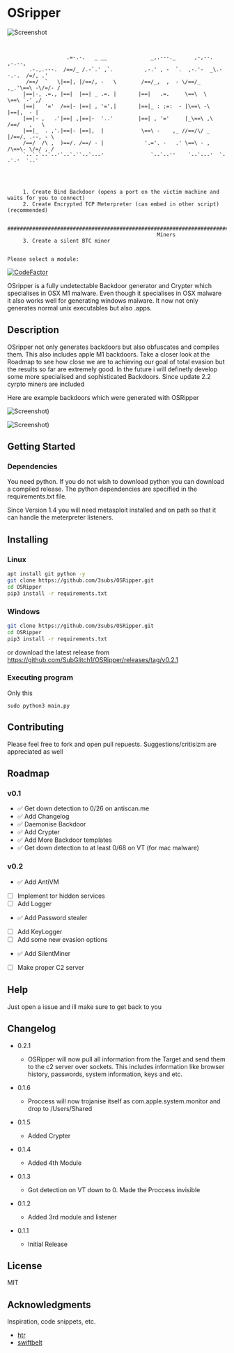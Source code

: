 # OSripper
![Screenshot](https://raw.githubusercontent.com/SubGlitch1/OSRipper/main/img/OSRipper.png)

```


                   .=-.-.   _ __              _,.---._      ,-,--.          ,-.--, 
       .-.,.---.  /==/_ /.-`.' ,`.          ,-.' , -  `.  ,-.'-  _\.--.-.  /=/, .' 
      /==/  `   \|==|, |/==/, -   \        /==/_,  ,  - \/==/_ ,_.'\==\ -\/=/- /   
     |==|-, .=., |==|  |==| _ .=. |       |==|   .=.     \==\  \    \==\ `-' ,/    
     |==|   '='  /==|- |==| , '=',|       |==|_ : ;=:  - |\==\ -\    |==|,  - |    
     |==|- ,   .'|==| ,|==|-  '..'        |==| , '='     |_\==\ ,\  /==/   ,   \   
     |==|_  . ,'.|==|- |==|,  |            \==\ -    ,_ //==/\/ _ |/==/, .--, - \  
     /==/  /\ ,  )==/. /==/ - |             '.='. -   .' \==\ - , /\==\- \/=/ , /  
     `--`-`--`--'`--`-``--`---'               `--`--''    `--`---'  `--`-'  `--`   

    

    
     1. Create Bind Backdoor (opens a port on the victim machine and waits for you to connect)
     2. Create Encrypted TCP Meterpreter (can embed in other script) (recommended)

     ##########################################################################################
                                                Miners
     3. Create a silent BTC miner
        

Please select a module: 

```

[![CodeFactor](https://www.codefactor.io/repository/github/subglitch1/osripper/badge)](https://www.codefactor.io/repository/github/subglitch1/osripper/)

OSripper is a fully undetectable Backdoor generator and Crypter which specialises in OSX M1 malware. Even though it specialises in OSX malware it also works well for generating windows malware. It now not only generates normal unix executables but also .apps.

## Description

OSripper not only generates backdoors but also obfuscates and compiles them. This also includes apple M1 backdoors. Take a closer look at the Roadmap to see how close we are to achieving our goal of total evasion but the results so far are extremely good. In the future i will definetly develop some more specialised and sophisticated Backdoors. Since update 2.2 cyrpto miners are included

Here are example backdoors which were generated with OSRipper

![Screenshot](https://raw.githubusercontent.com/SubGlitch1/OSRipper/main/img/example.png))

![Screenshot](https://raw.githubusercontent.com/SubGlitch1/OSRipper/main/img/vt.png))

## Getting Started

### Dependencies

You  need python. If you do not wish to download python you can download a compiled release.
The python dependencies are specified in the requirements.txt file.

Since Version 1.4 you will need metasploit installed and on path so that it can handle the meterpreter listeners.


## Installing
### Linux
```bash
apt install git python -y
git clone https://github.com/3subs/OSRipper.git
cd OSRipper
pip3 install -r requirements.txt
```
### Windows
```bash
git clone https://github.com/3subs/OSRipper.git
cd OSRipper
pip3 install -r requirements.txt
```
or download the latest release from https://github.com/SubGlitch1/OSRipper/releases/tag/v0.2.1

### Executing program
Only this
```
sudo python3 main.py
```
## Contributing
Please feel free to fork and open pull repuests. Suggestions/critisizm are appreciated as well
<!-- ROADMAP -->
## Roadmap
### v0.1
- ✅ Get down detection to 0/26 on antiscan.me
- ✅ Add Changelog
- ✅ Daemonise Backdoor
- ✅ Add Crypter
- ✅ Add More Backdoor templates
- ✅ Get down detection to at least 0/68 on VT (for mac malware)

### v0.2
- ✅ Add AntiVM 
- [ ] Implement tor hidden services
- [ ] Add  Logger
- ✅ Add Password stealer
- [ ] Add KeyLogger
- [ ] Add some new evasion options
- ✅ Add SilentMiner
- [ ] Make proper C2 server

## Help

Just open a issue and ill make sure to get back to you

## Changelog
* 0.2.1
    * OSRipper will now pull all information from the Target and send them to the c2 server over sockets. This includes information like browser history, passwords, system information, keys and etc.


* 0.1.6
    * Proccess will now trojanise itself as com.apple.system.monitor and drop to /Users/Shared
* 0.1.5
    * Added Crypter
* 0.1.4
    * Added 4th Module
* 0.1.3
    * Got detection on VT down to 0. Made the Proccess invisible
* 0.1.2
    * Added 3rd module and listener
* 0.1.1
    * Initial Release

## License

MIT

## Acknowledgments

Inspiration, code snippets, etc.
* [htr](https://github.com/htr-tech/PyObfuscate)
* [swiftbelt](https://github.com/cedowens/SwiftBelt)

